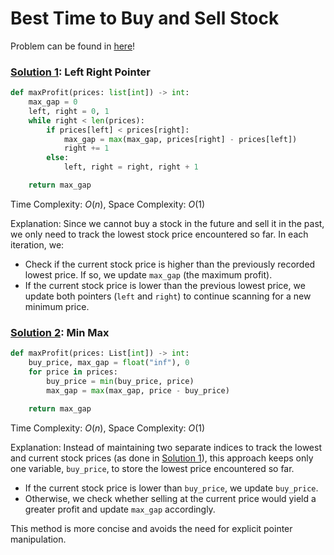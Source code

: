 # Best Time to Buy and Sell Stock

Problem can be found in [here](https://leetcode.com/problems/best-time-to-buy-and-sell-stock/)!

### [Solution 1](/Array/121-BestTimetoBuyandSellStock/solution1.py): Left Right Pointer

```python
def maxProfit(prices: list[int]) -> int:
    max_gap = 0
    left, right = 0, 1
    while right < len(prices):
        if prices[left] < prices[right]:
            max_gap = max(max_gap, prices[right] - prices[left])
            right += 1
        else:
            left, right = right, right + 1

    return max_gap
```

Time Complexity: $O(n)$, Space Complexity: $O(1)$

Explanation:
Since we cannot buy a stock in the future and sell it in the past, we only need to track the lowest stock price encountered so far. In each iteration, we:

-   Check if the current stock price is higher than the previously recorded lowest price. If so, we update `max_gap` (the maximum profit).
-   If the current stock price is lower than the previous lowest price, we update both pointers (`left` and `right`) to continue scanning for a new minimum price.

### [Solution 2](/Array/121-BestTimetoBuyandSellStock/solution2.py): Min Max

```python
def maxProfit(prices: List[int]) -> int:
    buy_price, max_gap = float("inf"), 0
    for price in prices:
        buy_price = min(buy_price, price)
        max_gap = max(max_gap, price - buy_price)

    return max_gap
```

Time Complexity: $O(n)$, Space Complexity: $O(1)$

Explanation:
Instead of maintaining two separate indices to track the lowest and current stock prices (as done in [Solution 1](#solution-1array121-besttimetobuyandsellstocksolution1py-left-right-pointer)), this approach keeps only one variable, `buy_price`, to store the lowest price encountered so far.

-   If the current stock price is lower than `buy_price`, we update `buy_price`.
-   Otherwise, we check whether selling at the current price would yield a greater profit and update `max_gap` accordingly.

This method is more concise and avoids the need for explicit pointer manipulation.
